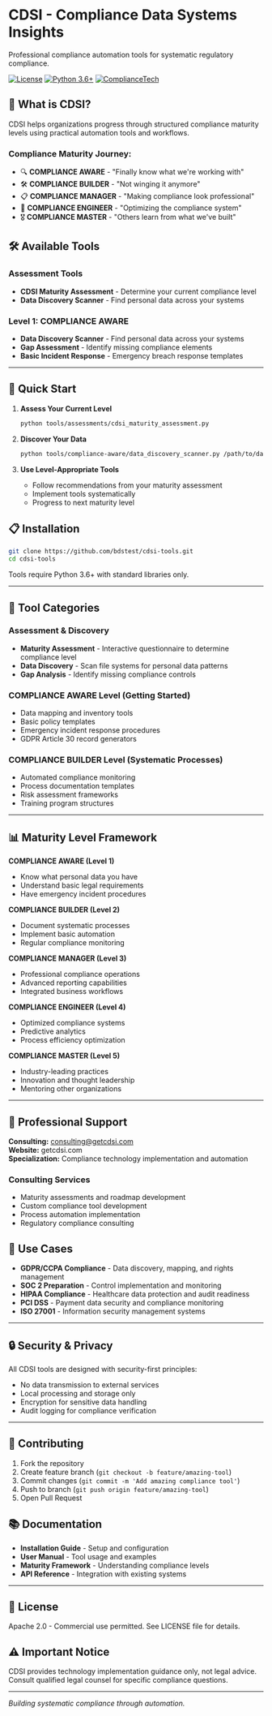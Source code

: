 # CDSI - Compliance Data Systems Insights

Professional compliance automation tools for systematic regulatory compliance.

[![License](https://img.shields.io/badge/License-Apache_2.0-blue.svg)](https://opensource.org/licenses/Apache-2.0)
[![Python 3.6+](https://img.shields.io/badge/python-3.6+-blue.svg)](https://www.python.org/downloads/)
[![ComplianceTech](https://img.shields.io/badge/ComplianceTech-Automation-green.svg)]()

## 🎯 What is CDSI?

CDSI helps organizations progress through structured compliance maturity levels using practical automation tools and workflows.

### Compliance Maturity Journey:
- 🔍 **COMPLIANCE AWARE** - "Finally know what we're working with"
- 🛠️ **COMPLIANCE BUILDER** - "Not winging it anymore" 
- 📋 **COMPLIANCE MANAGER** - "Making compliance look professional"
- 🔬 **COMPLIANCE ENGINEER** - "Optimizing the compliance system"
- 🎖️ **COMPLIANCE MASTER** - "Others learn from what we've built"

## 🛠️ Available Tools

### Assessment Tools
- **CDSI Maturity Assessment** - Determine your current compliance level
- **Data Discovery Scanner** - Find personal data across your systems

### Level 1: COMPLIANCE AWARE
- **Data Discovery Scanner** - Find personal data across your systems
- **Gap Assessment** - Identify missing compliance elements
- **Basic Incident Response** - Emergency breach response templates

---

## 🚀 Quick Start

1. **Assess Your Current Level**
   ```bash
   python tools/assessments/cdsi_maturity_assessment.py
   ```

2. **Discover Your Data**
   ```bash
   python tools/compliance-aware/data_discovery_scanner.py /path/to/data
   ```

3. **Use Level-Appropriate Tools**
   - Follow recommendations from your maturity assessment
   - Implement tools systematically
   - Progress to next maturity level

## 📋 Installation

```bash
git clone https://github.com/bdstest/cdsi-tools.git
cd cdsi-tools
```

Tools require Python 3.6+ with standard libraries only.

---

## 🔧 Tool Categories

### Assessment & Discovery
- **Maturity Assessment** - Interactive questionnaire to determine compliance level
- **Data Discovery** - Scan file systems for personal data patterns
- **Gap Analysis** - Identify missing compliance controls

### COMPLIANCE AWARE Level (Getting Started)
- Data mapping and inventory tools
- Basic policy templates
- Emergency incident response procedures
- GDPR Article 30 record generators

### COMPLIANCE BUILDER Level (Systematic Processes)
- Automated compliance monitoring
- Process documentation templates
- Risk assessment frameworks
- Training program structures

---

## 📊 Maturity Level Framework

**COMPLIANCE AWARE (Level 1)**
- Know what personal data you have
- Understand basic legal requirements
- Have emergency incident procedures

**COMPLIANCE BUILDER (Level 2)**
- Document systematic processes
- Implement basic automation
- Regular compliance monitoring

**COMPLIANCE MANAGER (Level 3)**
- Professional compliance operations
- Advanced reporting capabilities
- Integrated business workflows

**COMPLIANCE ENGINEER (Level 4)**
- Optimized compliance systems
- Predictive analytics
- Process efficiency optimization

**COMPLIANCE MASTER (Level 5)**
- Industry-leading practices
- Innovation and thought leadership
- Mentoring other organizations

---

## 📧 Professional Support

**Consulting:** consulting@getcdsi.com  
**Website:** getcdsi.com  
**Specialization:** Compliance technology implementation and automation

### Consulting Services
- Maturity assessments and roadmap development
- Custom compliance tool development
- Process automation implementation
- Regulatory compliance consulting

## 🎯 Use Cases

- **GDPR/CCPA Compliance** - Data discovery, mapping, and rights management
- **SOC 2 Preparation** - Control implementation and monitoring
- **HIPAA Compliance** - Healthcare data protection and audit readiness
- **PCI DSS** - Payment data security and compliance monitoring
- **ISO 27001** - Information security management systems

---

## 🔒 Security & Privacy

All CDSI tools are designed with security-first principles:
- No data transmission to external services
- Local processing and storage only
- Encryption for sensitive data handling
- Audit logging for compliance verification

---

## 🤝 Contributing

1. Fork the repository
2. Create feature branch (`git checkout -b feature/amazing-tool`)
3. Commit changes (`git commit -m 'Add amazing compliance tool'`)
4. Push to branch (`git push origin feature/amazing-tool`)
5. Open Pull Request

## 📚 Documentation

- **Installation Guide** - Setup and configuration
- **User Manual** - Tool usage and examples
- **Maturity Framework** - Understanding compliance levels
- **API Reference** - Integration with existing systems

---

## 📄 License

Apache 2.0 - Commercial use permitted. See LICENSE file for details.

## ⚠️ Important Notice

CDSI provides technology implementation guidance only, not legal advice. Consult qualified legal counsel for specific compliance questions.

---

*Building systematic compliance through automation.*